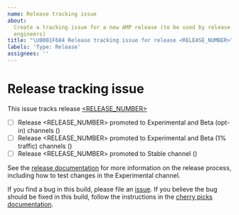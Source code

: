 ```yaml
---
name: Release tracking issue
about:
  Create a tracking issue for a new AMP release (to be used by release on-duty
  engineers)
title: "\U0001F684 Release tracking issue for release <RELEASE_NUMBER>"
labels: 'Type: Release'
assignees: ''
---
```


# Release tracking issue

<!--
Note to onduty:

Use this issue to track a release from the initial Nightly release build, through promotions
to Beta/Experimental opt-in, Beta/Experimental traffic, and Stable and LTS. The community
uses this issue to keep track of what is going on with the release so please keep this issue
up to date:

- As you reach each stage of the release, check the appropriate checkbox and replace <CL submit time> with the "Submitted" text from the corresponding CL, e.g. "2:49 PM, Jul 25, 2018 UTC-4".
- If you need to perform cherry picks, add new checkboxes here (by editing this
  issue), making sure to use the release number for the new build. Link the
  release number to the GitHub tag page the first time a given release number
  appears in the checkboxes.
- Add any updates that may be of interest to the community (such as delays) as
  comments on this issue, including after the release is promoted to Stable (and, in some cases, LTS).

-->

This issue tracks release [<RELEASE_NUMBER>](https://github.com/ampproject/amphtml/releases/tag/<RELEASE_NUMBER>)

- [ ] Release <RELEASE_NUMBER> promoted to Experimental and Beta (opt-in) channels (<CL submit time>)
- [ ] Release <RELEASE_NUMBER> promoted to Experimental and Beta (1% traffic) channels (<CL submit time>)
- [ ] Release <RELEASE_NUMBER> promoted to Stable channel (<CL submit time>)

<!--
On the second Monday of each month, the current Stable version will be promoted to the LTS release channel. In other words:

- If this release is promoted to Stable on the first Tuesday of a given month, it needs to be promoted to LTS on the second Monday of the same month.
- If this release is promoted to Stable on the second, third, fourth, or fifth Monday of a given month, it is not an LTS release candidate (but will be included in a later LTS release).

Based on the above, if this release must be promoted to LTS, copy-paste the following checkbox into the list above.

- [ ] Release <RELEASE_NUMBER> promoted to LTS (<CL submit time>)

If you perform cherry picks, add/update the checkboxes above as needed e.g.

- [ ] Release [<CHERRY_PICK_RELEASE_NUMBER>](...) created with cherry picks
- [ ] Release <CHERRY_PICK_RELEASE_NUMBER> promoted to Experimental and Beta channels
-->

See the [release documentation](https://github.com/ampproject/amphtml/blob/master/contributing/release-schedule.md) for more information on the release process, including how to test changes in the Experimental channel.

If you find a bug in this build, please file an [issue](https://github.com/ampproject/amphtml/issues/new). If you believe the bug should be fixed in this build, follow the instructions in the [cherry picks documentation](https://go.amp.dev/cherry-picks).
